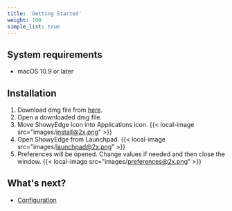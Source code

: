 ```yaml
---
title: 'Getting Started'
weight: 100
simple_list: true
---
```


## System requirements

-   macOS 10.9 or later

## Installation

1.  Download dmg file from [here](/).
2.  Open a downloaded dmg file.
3.  Move ShowyEdge icon into Applications icon.
    {{< local-image src="images/install@2x.png" >}}
4.  Open ShowyEdge from Launchpad.
    {{< local-image src="images/launchpad@2x.png" >}}
5.  Preferences will be opened.
    Change values if needed and then close the window.
    {{< local-image src="images/preferences@2x.png" >}}

## What's next?

-   [Configuration](../configuration)
